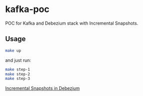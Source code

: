 # kafka-poc

POC for Kafka and Debezium stack with Incremental Snapshots.

## Usage

```bash
make up
```

and just run:

```bash
make step-1
make step-2
make step-3
```

[Incremental Snapshots in Debezium](https://debezium.io/blog/2021/10/07/incremental-snapshots/)

